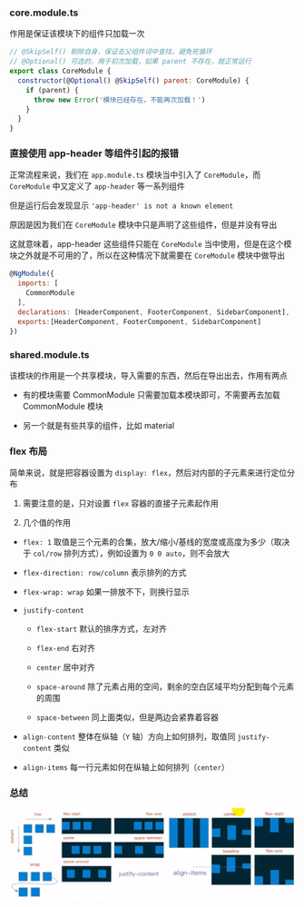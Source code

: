 ### core.module.ts

作用是保证该模块下的组件只加载一次 

```js
// @SkipSelf() 剔除自身，保证去父组件词中查找，避免死循环
// @Optional() 可选的，用于初次加载，如果 parent 不存在，就正常运行
export class CoreModule {
  constructor(@Optional() @SkipSelf() parent: CoreModule) {
    if (parent) {
      throw new Error('模块已经存在，不能再次加载！')
    }
  }
}
```

### 直接使用 app-header 等组件引起的报错

正常流程来说，我们在 `app.module.ts` 模块当中引入了 `CoreModule`，而 `CoreModule` 中又定义了 `app-header` 等一系列组件

但是运行后会发现显示 `'app-header' is not a known element`

原因是因为我们在 `CoreModule` 模块中只是声明了这些组件，但是并没有导出

这就意味着，app-header 这些组件只能在 `CoreModule` 当中使用，但是在这个模块之外就是不可用的了，所以在这种情况下就需要在 `CoreModule` 模块中做导出

```js
@NgModule({
  imports: [
    CommonModule
  ],
  declarations: [HeaderComponent, FooterComponent, SidebarComponent],
  exports:[HeaderComponent, FooterComponent, SidebarComponent]
})
```


### shared.module.ts

该模块的作用是一个共享模块，导入需要的东西，然后在导出出去，作用有两点

* 有的模块需要 CommonModule 只需要加载本模块即可，不需要再去加载 CommonModule 模块

* 另一个就是有些共享的组件，比如 material

### flex 布局

简单来说，就是把容器设置为 `display: flex`，然后对内部的子元素来进行定位分布

1. 需要注意的是，只对设置 `flex` 容器的直接子元素起作用

2. 几个值的作用

* `flex: 1` 取值是三个元素的合集，放大/缩小/基线的宽度或高度为多少（取决于 `col/row` 排列方式），例如设置为 `0 0 auto`，则不会放大

* `flex-direction: row/column` 表示排列的方式

* `flex-wrap: wrap` 如果一排放不下，则换行显示

* `justify-content`

  * `flex-start` 默认的排序方式，左对齐

  * `flex-end` 右对齐

  * `center` 居中对齐

  * `space-around` 除了元素占用的空间，剩余的空白区域平均分配到每个元素的周围

  * `space-between` 同上面类似，但是两边会紧靠着容器

* `align-content` 整体在纵轴（`Y` 轴）方向上如何排列，取值同 `justify-content` 类似

* `align-items` 每一行元素如何在纵轴上如何排列（`center`）


### 总结

![flex](./flex.png)